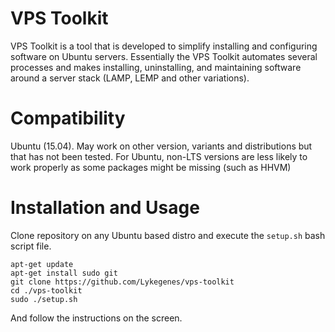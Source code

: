 # VPS Toolkit
VPS Toolkit is a tool that is developed to simplify installing and configuring software on Ubuntu servers. Essentially the VPS Toolkit automates several processes and makes installing, uninstalling, and maintaining software around a server stack (LAMP, LEMP and other variations).

# Compatibility
Ubuntu (15.04). May work on other version, variants and distributions but that has not been tested.
For Ubuntu, non-LTS versions are less likely to work properly as some packages might be missing (such as HHVM)

# Installation and Usage
Clone repository on any Ubuntu based distro and execute the `setup.sh` bash script file.
```shell
apt-get update
apt-get install sudo git
git clone https://github.com/Lykegenes/vps-toolkit
cd ./vps-toolkit
sudo ./setup.sh
```
And follow the instructions on the screen.